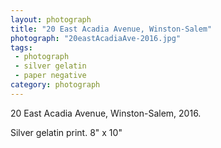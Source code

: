 ```yaml
---
layout: photograph
title: "20 East Acadia Avenue, Winston-Salem"
photograph: "20eastAcadiaAve-2016.jpg"
tags: 
 - photograph
 - silver gelatin
 - paper negative
category: photograph
---
```

20 East Acadia Avenue, Winston-Salem, 2016.

Silver gelatin print. 8" x 10"